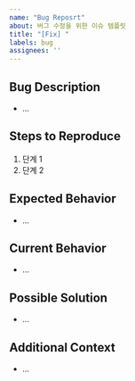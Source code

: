 ```yaml
---
name: "Bug Reposrt"
about: 버그 수정을 위한 이슈 템플릿
title: "[Fix] "
labels: bug
assignees: ''
---
```


## Bug Description

<!-- 발생한 버그에 대한 설명 -->

- ...

## Steps to Reproduce

<!-- 버그 재현 방법 -->

1. 단계 1
2. 단계 2

## Expected Behavior

<!-- 예상된 동작 -->

- ...

## Current Behavior

<!-- 실제 동작 -->

- ...

## Possible Solution

<!-- 해결 방안 제안 (선택) -->

- ...

## Additional Context

<!-- 스크린샷, 로그 등 추가 정보 (선택) -->

- ...
